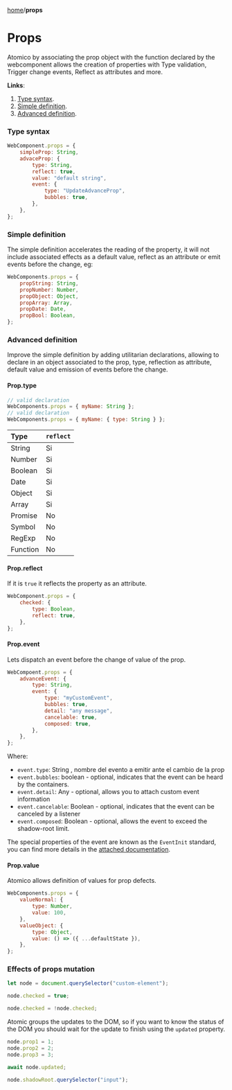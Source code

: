 [home](../../README.md)/**props**

# Props

Atomico by associating the prop object with the function declared by the webcomponent allows the creation of properties with Type validation, Trigger change events, Reflect as attributes and more.

**Links**:

1. [Type syntax](#type-syntax).
2. [Simple definition](#simple-definition).
3. [Advanced definition](#advanced-definition).

### Type syntax

```javascript
WebComponent.props = {
    simpleProp: String,
    advaceProp: {
        type: String,
        reflect: true,
        value: "default string",
        event: {
            type: "UpdateAdvanceProp",
            bubbles: true,
        },
    },
};
```

### Simple definition

The simple definition accelerates the reading of the property, it will not include associated effects as a default value, reflect as an attribute or emit events before the change, eg:

```javascript
WebComponents.props = {
    propString: String,
    propNumber: Number,
    propObject: Object,
    propArray: Array,
    propDate: Date,
    propBool: Boolean,
};
```

### Advanced definition

Improve the simple definition by adding utilitarian declarations, allowing to declare in an object associated to the prop, type, reflection as attribute, default value and emission of events before the change.

#### Prop.type

```javascript
// valid declaration
WebComponents.props = { myName: String };
// valid declaration
WebComponents.props = { myName: { type: String } };
```

| Type     | `reflect` |
| :------- | :-------- |
| String   | Si        |
| Number   | Si        |
| Boolean  | Si        |
| Date     | Si        |
| Object   | Si        |
| Array    | Si        |
| Promise  | No        |
| Symbol   | No        |
| RegExp   | No        |
| Function | No        |

#### Prop.reflect

If it is `true` it reflects the property as an attribute.

```jsx
WebComponent.props = {
    checked: {
        type: Boolean,
        reflect: true,
    },
};
```

#### Prop.event

Lets dispatch an event before the change of value of the prop.

```jsx
WebCompoent.props = {
    advanceEvent: {
        type: String,
        event: {
            type: "myCustomEvent",
            bubbles: true,
            detail: "any message",
            cancelable: true,
            composed: true,
        },
    },
};
```

Where:

-   `event.type`: String , nombre del evento a emitir ante el cambio de la prop
-   `event.bubbles`: boolean - optional, indicates that the event can be heard by the containers.
-   `event.detail`: Any - optional, allows you to attach custom event information
-   `event.cancelable`: Boolean - optional, indicates that the event can be canceled by a listener
-   `event.composed`: Boolean - optional, allows the event to exceed the shadow-root limit.

The special properties of the event are known as the `EventInit` standard, you can find more details in the [attached documentation](https://developer.mozilla.org/en-US/docs/Web/API/Event/Event).

#### Prop.value

Atomico allows definition of values for prop defects.

```javascript
WebComponents.props = {
    valueNormal: {
        type: Number,
        value: 100,
    },
    valueObject: {
        type: Object,
        value: () => ({ ...defaultState }),
    },
};
```

### Effects of props mutation

```javascript
let node = document.querySelector("custom-element");

node.checked = true;

node.checked = !node.checked;
```

Atomic groups the updates to the DOM, so if you want to know the status of the DOM you should wait for the update to finish using the `updated` property.

```javascript
node.prop1 = 1;
node.prop2 = 2;
node.prop3 = 3;

await node.updated;

node.shadowRoot.querySelector("input");
```

